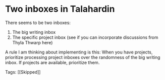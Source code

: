 # Two inboxes in Talahardin

There seems to be two inboxes:

1. The big writing inbox
2. The specific project inbox (see if you can incorporate discussions from Thyla Thwarp here)

A rule I am thinking about implementing is this: When you have projects, prioritize processing project inboxes over the randomness of the big writing inbox. If projects are available, prioritize them.

Tags: [[Skipped]]

